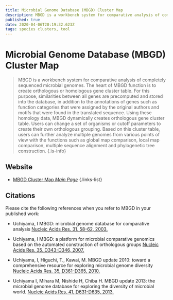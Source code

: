 ```yaml
---
title: Microbial Genome Database (MBGD) Cluster Map
description: MBGD is a workbench system for comparative analysis of completely sequenced microbial genomes. 
published: true
date: 2020-04-06T20:19:32.623Z
tags: species clusters, tool
---
```


# Microbial Genome Database (MBGD) Cluster Map

> MBGD is a workbench system for comparative analysis of completely sequenced microbial genomes. The heart of MBGD function is to create orthologous or homologous gene cluster table. For this purpose, similarities between all genes are precomputed and stored into the database, in addition to the annotations of genes such as function categories that were assigned by the original authors and motifs that were found in the translated sequence. Using these homology data, MBGD dynamically creates orthologous gene cluster table. Users can change a set of organisms or cutoff parameters to create their own orthologous grouping. Based on this cluster table, users can further analyze multiple genomes from various points of view with the functions such as global map comparison, local map comparison, multiple sequence alignment and phylogenetic tree construction.
{.is-info}

## Website

- [MBGD Cluster Map *Main Page*](http://mbgd.genome.ad.jp/htbin/cluster_map)
{.links-list}

## Citations

Please cite the following references when you refer to MBGD in your published work:

-	Uchiyama, I MBGD: microbial genome database for comparative analysis [Nucleic Acids Res. 31, 58-62, 2003.](https://www.ncbi.nlm.nih.gov/pubmed/12519947)

-	Uchiyama, I MBGD: a platform for microbial comparative genomics based on the automated construction of orthologous groups [Nucleic Acids Res. 35, D343-D346, 2007.](https://www.ncbi.nlm.nih.gov/pubmed/17135196)

-	Uchiyama, I, Higuchi, T., Kawai, M. MBGD update 2010: toward a comprehensive resource for exploring microbial genome diversity [Nucleic Acids Res. 35, D361-D365, 2010.](https://www.ncbi.nlm.nih.gov/pubmed/19906735)

-	Uchiyama I, Mihara M, Nishide H, Chiba H. MBGD update 2013: the microbial genome database for exploring the diversity of microbial world. [Nucleic Acids Res. 41, D631-D635, 2013.](https://www.ncbi.nlm.nih.gov/pubmed/23118485)

